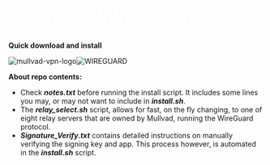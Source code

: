 
<h1 style="color:white;font-size:40px;">Mullvad_Wireguard</h1> 

 <p>
  <strong>Quick download and install</strong>
  </p>



![mullvad-vpn-logo](https://user-images.githubusercontent.com/46334926/151669247-09181ec8-120a-4506-92f6-1d3297c42f6f.png)![WIREGUARD](https://user-images.githubusercontent.com/46334926/151669257-44942223-bd55-495e-822f-57b2d3aa580f.png)

 


**About repo contents:**
- Check ***notes.txt*** before running the install script. It includes some lines you may, or may not want to include in ***install.sh***. 
- The ***relay_select.sh*** script, allows for fast, on the fly changing, to one of eight relay servers that are owned by Mullvad, running the WireGuard protocol.
- ***Signature_Verify.txt*** contains detailed instructions on manually verifying the signing key and app. This process however, is automated in the ***install.sh*** script. 
<p>

</p>
